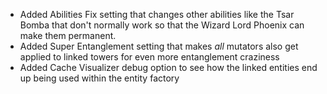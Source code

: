 - Added Abilities Fix setting that changes other abilities like the Tsar Bomba that don't normally work so that the Wizard Lord Phoenix can make them permanent.
- Added Super Entanglement setting that makes *all* mutators also get applied to linked towers for even more entanglement craziness
- Added Cache Visualizer debug option to see how the linked entities end up being used within the entity factory

